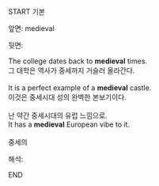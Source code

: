 START
기본

앞면:
medieval


뒷면:
<div>The college dates back to <strong>medieval</strong> times. </div><div><div>그 대학은 역사가 중세까지 거슬러 올라간다.</div></div><div><br></div><div><div>It is a perfect example of a <strong>medieval</strong> castle. </div><div><div>이것은 중세시대 성의 완벽한 본보기이다.</div></div></div><div><br></div><div><div><div>난 약간 중세시대의 유럽 느낌으로.</div></div><div><div>It has a <strong>medieval</strong> European vibe to it.</div></div></div><div><br></div><div>중세의</div>


해석:

END